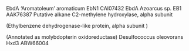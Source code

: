 EbdA	‘Aromatoleum’ aromaticum EbN1	CAI07432
EbdA	Azoarcus sp. EB1	AAK76387
Putative alkane C2-methylene hydroxylase, alpha subunit

(Ethylbenzene dehydrogenase-like protein, alpha subunit )

(Annotated as molybdopterin oxidoreductase)
	Desulfococcus oleovorans Hxd3	ABW66004

